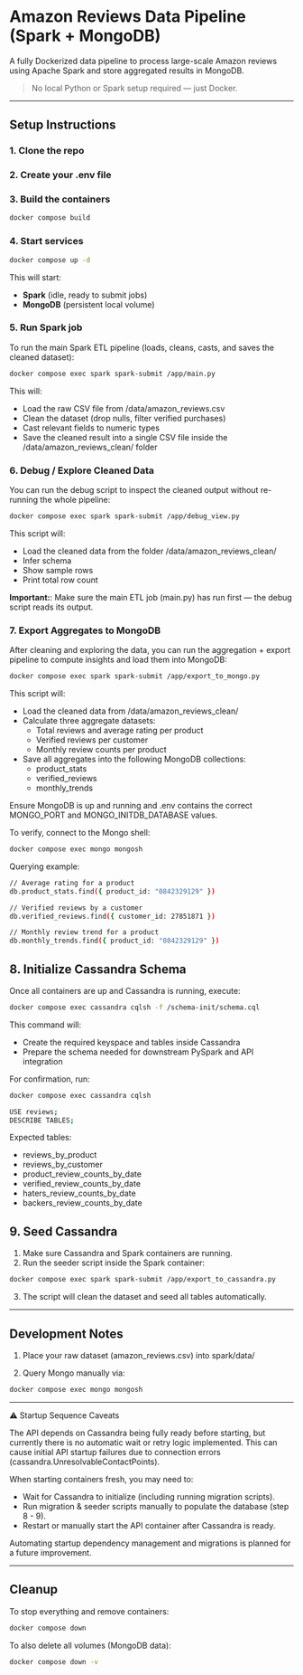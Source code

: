 # Amazon Reviews Data Pipeline (Spark + MongoDB)

A fully Dockerized data pipeline to process large-scale Amazon reviews using Apache Spark and store aggregated results in MongoDB.

>  No local Python or Spark setup required — just Docker.

---

## Setup Instructions

### 1. Clone the repo

### 2. Create your .env file

### 3. Build the containers

```bash
docker compose build
```

### 4. Start services

```bash
docker compose up -d
```

This will start:
- **Spark** (idle, ready to submit jobs)  
- **MongoDB** (persistent local volume)

### 5. Run Spark job

To run the main Spark ETL pipeline (loads, cleans, casts, and saves the cleaned dataset):
```bash
docker compose exec spark spark-submit /app/main.py
```

This will:
- Load the raw CSV file from /data/amazon_reviews.csv
- Clean the dataset (drop nulls, filter verified purchases)
- Cast relevant fields to numeric types
- Save the cleaned result into a single CSV file inside the /data/amazon_reviews_clean/ folder

### 6. Debug / Explore Cleaned Data

You can run the debug script to inspect the cleaned output without re-running the whole pipeline:
```bash
docker compose exec spark spark-submit /app/debug_view.py
```

This script will:
- Load the cleaned data from the folder /data/amazon_reviews_clean/
- Infer schema
- Show sample rows
- Print total row count

**Important:**: Make sure the main ETL job (main.py) has run first — the debug script reads its output.

### 7. Export Aggregates to MongoDB

After cleaning and exploring the data, you can run the aggregation + export pipeline to compute insights and load them into MongoDB:

```bash
docker compose exec spark spark-submit /app/export_to_mongo.py
```


This script will:
- Load the cleaned data from /data/amazon_reviews_clean/
- Calculate three aggregate datasets:
    - Total reviews and average rating per product
    - Verified reviews per customer
    - Monthly review counts per product
- Save all aggregates into the following MongoDB collections:
    - product_stats
    - verified_reviews
    - monthly_trends

Ensure MongoDB is up and running and .env contains the correct MONGO_PORT and MONGO_INITDB_DATABASE values.

To verify, connect to the Mongo shell:
```bash
docker compose exec mongo mongosh
```

Querying example: 
```bash
// Average rating for a product
db.product_stats.find({ product_id: "0842329129" })

// Verified reviews by a customer
db.verified_reviews.find({ customer_id: 27851871 })

// Monthly review trend for a product
db.monthly_trends.find({ product_id: "0842329129" })
```

## 8. Initialize Cassandra Schema

Once all containers are up and Cassandra is running, execute:
```bash
docker compose exec cassandra cqlsh -f /schema-init/schema.cql
```

This command will:
- Create the required keyspace and tables inside Cassandra
- Prepare the schema needed for downstream PySpark and API integration

For confirmation, run:

```bash
docker compose exec cassandra cqlsh

USE reviews;
DESCRIBE TABLES;
```

Expected tables:
- reviews_by_product
- reviews_by_customer
- product_review_counts_by_date
- verified_review_counts_by_date
- haters_review_counts_by_date
- backers_review_counts_by_date

## 9. Seed Cassandra 

1. Make sure Cassandra and Spark containers are running.
2. Run the seeder script inside the Spark container:
```bash
docker compose exec spark spark-submit /app/export_to_cassandra.py
```

3. The script will clean the dataset and seed all tables automatically.

--- 

## Development Notes

1. Place your raw dataset (amazon_reviews.csv) into spark/data/

2. Query Mongo manually via:

```bash 
docker compose exec mongo mongosh
```

--- 

⚠️ Startup Sequence Caveats

The API depends on Cassandra being fully ready before starting, but currently there is no automatic wait or retry logic implemented.
This can cause initial API startup failures due to connection errors (cassandra.UnresolvableContactPoints).

When starting containers fresh, you may need to:

- Wait for Cassandra to initialize (including running migration scripts).
- Run migration & seeder scripts manually to populate the database (step 8 - 9).
- Restart or manually start the API container after Cassandra is ready.

Automating startup dependency management and migrations is planned for a future improvement.

---

## Cleanup

To stop everything and remove containers:

```bash
docker compose down
```

To also delete all volumes (MongoDB data):

```bash
docker compose down -v
```